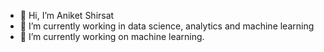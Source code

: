 - 👋 Hi, I’m Aniket Shirsat
- 👀 I’m currently working in data science, analytics and machine learning
- 🌱 I’m currently working on machine learning.


<!---
AShirsat96/AShirsat96 is a ✨ special ✨ repository because its `README.md` (this file) appears on your GitHub profile.
You can click the Preview link to take a look at your changes.
--->
